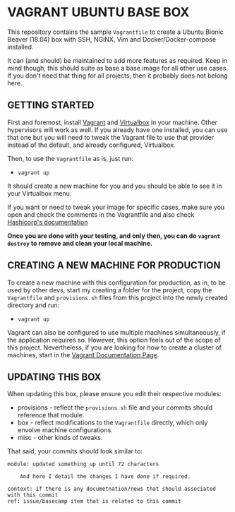 # VAGRANT UBUNTU BASE BOX

This repository contains the sample `Vagrantfile` to create a Ubuntu Bionic Beaver (18.04) box
with SSH, NGiNX, Vim and Docker/Docker-compose installed.

It can (and should) be maintained to add more features as required. Keep in mind though, this should suite as base a base image for all other use cases. If you don't need that thing for all projects, then it probably does not belong here.

## GETTING STARTED

First and foremost, install [Vagrant](https://www.vagrantup.com/downloads.html) and [Virtualbox](https://www.virtualbox.org/) in your machine. 
Other hypervisors will work as well. If you already have one installed, you can use that one but you will need to tweak the Vagrant file to use that provider instead of the default, and already configured, Virtualbox.

Then, to use the `Vagrantfile` as is, just run:
* `vagrant up`   

It should create a new machine for you and you should be able to see it in your Virtualbox menu.

If you want or need to tweak your image for specific cases, make sure you open and check the comments in the Vagrantfile and also check [Hashicorp's documentation](https://www.vagrantup.com/docs/)

**Once you are done with your testing, and only then, you can do `vagrant destroy` to remove and clean your local machine.** 

## CREATING A NEW MACHINE FOR PRODUCTION

To create a new machine with this configuration for production, as in, to be used by other devs, start my creating a folder for the project, copy the `Vagrantfile` and `provisions.sh` files from this project into the newly created directory and run:
* `vagrant up`  

Vagrant can also be configured to use multiple machines simultaneously, if the application requires so. However, this option feels out of the scope of this project.
Nevertheless, if you are looking for how to create a cluster of machines, start in the [Vagrant Documentation Page](https://www.vagrantup.com/docs/multi-machine/).  

## UPDATING THIS BOX

When updating this box, please ensure you edit their respective modules:  
* provisions - reflect the `provisions.sh` file and your commits should reference that module.
* box - reflect modifications to the `Vagrantfile` directly, which only envolve machine configurations.
* misc - other kinds of tweaks.

That said, your commits should look similar to:  
```
module: updated something up until 72 characters

    And here I detail the changes I have done if required.

context: if there is any documetnation/news that should associated with this commit
ref: issue/basecamp item that is related to this commit
```

